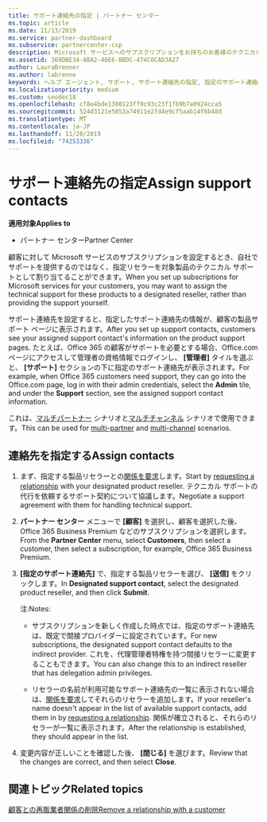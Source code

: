 ```yaml
---
title: サポート連絡先の指定 | パートナー センター
ms.topic: article
ms.date: 11/13/2019
ms.service: partner-dashboard
ms.subservice: partnercenter-csp
description: Microsoft サービスへのサブスクリプションをお持ちのお客様のテクニカルサポートの連絡先として、リセラーを割り当てる方法について説明します。
ms.assetid: 369DBE34-ABA2-40E6-BBDC-474C0CAD3A27
author: LauraBrenner
ms.author: labrenne
keywords: ヘルプ エージェント, サポート, サポート連絡先の指定, 指定のサポート連絡先
ms.localizationpriority: medium
ms.custom: seodec18
ms.openlocfilehash: cf8e4bde1380123ff9c93c23f1fb9b7a0924cca5
ms.sourcegitcommit: 524d3121e5053a74911e2fd4e9cf5aab14f6b48d
ms.translationtype: MT
ms.contentlocale: ja-JP
ms.lasthandoff: 11/20/2019
ms.locfileid: "74253336"
---
```

# <a name="assign-support-contacts"></a><span data-ttu-id="130d0-104">サポート連絡先の指定</span><span class="sxs-lookup"><span data-stu-id="130d0-104">Assign support contacts</span></span>

<span data-ttu-id="130d0-105">**適用対象**</span><span class="sxs-lookup"><span data-stu-id="130d0-105">**Applies to**</span></span>

-  <span data-ttu-id="130d0-106">パートナー センター</span><span class="sxs-lookup"><span data-stu-id="130d0-106">Partner Center</span></span>

<span data-ttu-id="130d0-107">顧客に対して Microsoft サービスのサブスクリプションを設定するとき、自社でサポートを提供するのではなく、指定リセラーを対象製品のテクニカル サポートとして割り当てることができます。</span><span class="sxs-lookup"><span data-stu-id="130d0-107">When you set up subscriptions for Microsoft services for your customers, you may want to assign the technical support for these products to a designated reseller, rather than providing the support yourself.</span></span>

<span data-ttu-id="130d0-108">サポート連絡先を設定すると、指定したサポート連絡先の情報が、顧客の製品サポート ページに表示されます。</span><span class="sxs-lookup"><span data-stu-id="130d0-108">After you set up support contacts, customers see your assigned support contact's information on the product support pages.</span></span> <span data-ttu-id="130d0-109">たとえば、Office 365 の顧客がサポートを必要とする場合、Office.com ページにアクセスして管理者の資格情報でログインし、 **[管理者]** タイルを選ぶと、 **[サポート]** セクションの下に指定のサポート連絡先が表示されます。</span><span class="sxs-lookup"><span data-stu-id="130d0-109">For example, when Office 365 customers need support, they can go into the Office.com page, log in with their admin credentials, select the **Admin** tile, and under the **Support** section, see the assigned support contact information.</span></span>

<span data-ttu-id="130d0-110">これは、[マルチパートナー](multipartner.md) シナリオと[マルチチャンネル](multichannel.md) シナリオで使用できます。</span><span class="sxs-lookup"><span data-stu-id="130d0-110">This can be used for [multi-partner](multipartner.md) and [multi-channel](multichannel.md) scenarios.</span></span> 

<a href="" id="assigncontacts"></a>
## <a name="assign-contacts"></a><span data-ttu-id="130d0-111">連絡先を指定する</span><span class="sxs-lookup"><span data-stu-id="130d0-111">Assign contacts</span></span>

1.  <span data-ttu-id="130d0-112">まず、指定する製品リセラーとの[関係を要求](request-a-relationship-with-a-customer.md)します。</span><span class="sxs-lookup"><span data-stu-id="130d0-112">Start by [requesting a relationship](request-a-relationship-with-a-customer.md) with your designated product reseller.</span></span> <span data-ttu-id="130d0-113">テクニカル サポートの代行を依頼するサポート契約について協議します。</span><span class="sxs-lookup"><span data-stu-id="130d0-113">Negotiate a support agreement with them for handling technical support.</span></span>

2.  <span data-ttu-id="130d0-114">**パートナー センター** メニューで **[顧客]** を選択し、顧客を選択した後、Office 365 Business Premium などのサブスクリプションを選択します。</span><span class="sxs-lookup"><span data-stu-id="130d0-114">From the **Partner Center** menu, select **Customers**, then select a customer, then select a subscription, for example, Office 365 Business Premium.</span></span>

3.  <span data-ttu-id="130d0-115">**[指定のサポート連絡先]** で、指定する製品リセラーを選び、 **[送信]** をクリックします。</span><span class="sxs-lookup"><span data-stu-id="130d0-115">In  **Designated support contact**, select the designated product reseller, and then click **Submit**.</span></span> 

    <span data-ttu-id="130d0-116">注:</span><span class="sxs-lookup"><span data-stu-id="130d0-116">Notes:</span></span> 
    
    *  <span data-ttu-id="130d0-117">サブスクリプションを新しく作成した時点では、指定のサポート連絡先は、既定で間接プロバイダーに設定されています。</span><span class="sxs-lookup"><span data-stu-id="130d0-117">For new subscriptions, the designated support contact defaults to the indirect provider.</span></span> <span data-ttu-id="130d0-118">これを、代理管理者特権を持つ間接リセラーに変更することもできます。</span><span class="sxs-lookup"><span data-stu-id="130d0-118">You can also change this to an indirect reseller that has delegation admin privileges.</span></span>
    
    *  <span data-ttu-id="130d0-119">リセラーの名前が利用可能なサポート連絡先の一覧に表示されない場合は、[関係を要求](request-a-relationship-with-a-customer.md)してそれらのリセラーを追加します。</span><span class="sxs-lookup"><span data-stu-id="130d0-119">If your reseller's name doesn't appear in the list of available support contacts, add them in by [requesting a relationship](request-a-relationship-with-a-customer.md).</span></span> <span data-ttu-id="130d0-120">関係が確立されると、それらのリセラーが一覧に表示されます。</span><span class="sxs-lookup"><span data-stu-id="130d0-120">After the relationship is established, they should appear in the list.</span></span>  

4.  <span data-ttu-id="130d0-121">変更内容が正しいことを確認した後、 **[閉じる]** を選びます。</span><span class="sxs-lookup"><span data-stu-id="130d0-121">Review that the changes are correct, and then select **Close**.</span></span>

## <a name="related-topics"></a><span data-ttu-id="130d0-122">関連トピック</span><span class="sxs-lookup"><span data-stu-id="130d0-122">Related topics</span></span>

[<span data-ttu-id="130d0-123">顧客との再販業者関係の削除</span><span class="sxs-lookup"><span data-stu-id="130d0-123">Remove a relationship with a customer</span></span>](remove-a-relationship.md)
